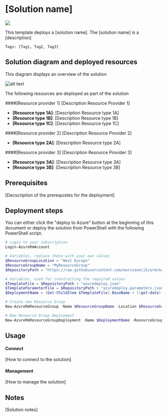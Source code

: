# [Solution name]

<a href="https://portal.azure.com/#create/Microsoft.Template/uri/https%3A%2F%2Fraw.githubusercontent.com%2Fmarcvaneijk%2Farm%2Fmaster%2Fdc-storage-network-members-2016%2Fazuredeploy.json" target="_blank">
    <img src="http://azuredeploy.net/deploybutton.png"/></a>

This template deploys a [solution name]. The [solution name] is a [description]

`Tags: [Tag1, Tag2, Tag3]`

## Solution diagram and deployed resources

This diagram displays an overview of the solution

![alt text](images/diagram.png "diagram")

The following resources are deployed as part of the solution

####[Resource provider 1]
[Description Resource Provider 1]
+ **[Resource type 1A]**: [Description Resource type 1A]
+ **[Resource type 1B]**: [Description Resource type 1B]
+ **[Resource type 1C]**: [Description Resource type 1C]

####[Resource provider 2]
[Description Resource Provider 2]
+ **[Resource type 2A]**: [Description Resource type 2A]

####[Resource provider 3]
[Description Resource Provider 3]
+ **[Resource type 3A]**: [Description Resource type 3A]
+ **[Resource type 3B]**: [Description Resource type 3B]

## Prerequisites

[Decscription of the prerequistes for the deployment]

## Deployment steps
You can either click the "deploy to Azure" button at the beginning of this document or deploy the solution from PowerShell with the following PowerShell script.

``` PowerShell
# Login to your subscription
Login-AzureRmAccount

# Variables, replace these with your own values
$ResourceGroupLocation = "West Europe"
$ResourceGroupName = "MyResourceGroup"
$RepositoryPath = "https://raw.githubusercontent.com/marcvaneijk/arm/master/100-single/100-template/"

# Variables, used for constructing the required values
$TemplateFile = $RepositoryPath + "azuredeploy.json"
$TemplateParameterFile = $RepositoryPath + "azuredeploy.parameters.json"
$DeploymentName = (Get-ChildItem $TemplateFile).BaseName + ((get-date).ToUniversalTime()).ToString('MMddyyyyHHmmss')

# Create new Resource Group
New-AzureRmResourceGroup -Name $ResourceGroupName -Location $ResourceGroupLocation

# New Resource Group Deployment
New-AzureRmResourceGroupDeployment -Name $DeploymentName -ResourceGroupName $ResourceGroupName -TemplateFile $TemplateFile -TemplateParameterFile $TemplateParameterFile
```

## Usage
#### Connect
[How to connect to the solution]
#### Management
[How to manage the solution]

## Notes
[Solution notes]
